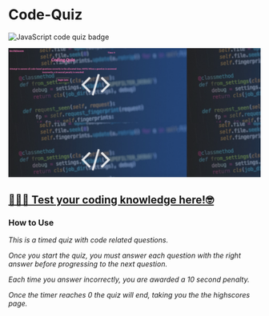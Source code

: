 # Code-Quiz

<img alt="JavaScript code quiz badge" src="https://img.shields.io/badge/JS-CodeQuiz-ff69b4" >

![Code Quiz](images/code-quiz.png)

## [👩🏾‍💻 Test your coding knowledge here!🤓](https://ffakih5.github.io/Code-Quiz/.)

### How to Use
_This is a timed quiz with code related questions._

_Once you start the quiz, you must answer each question with the right answer before progressing to the next question._

_Each time you answer incorrectly, you are awarded a 10 second penalty._

_Once the timer reaches 0 the quiz will end, taking you the the highscores page._




